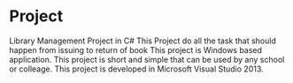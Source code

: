 # Project
Library Management Project in C#
This Project do all the task that should happen from issuing to return of book
This project is Windows based application.
This project is short and simple that can be used by any school or colleage.
This project is developed in Microsoft Visual Studio 2013.

